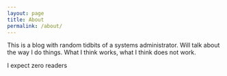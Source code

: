 ```yaml
---
layout: page
title: About
permalink: /about/
---
```


This is a blog with random tidbits of a systems administrator. Will talk about the way I do things. What I think works, what I think does not work. 

I expect zero readers 

